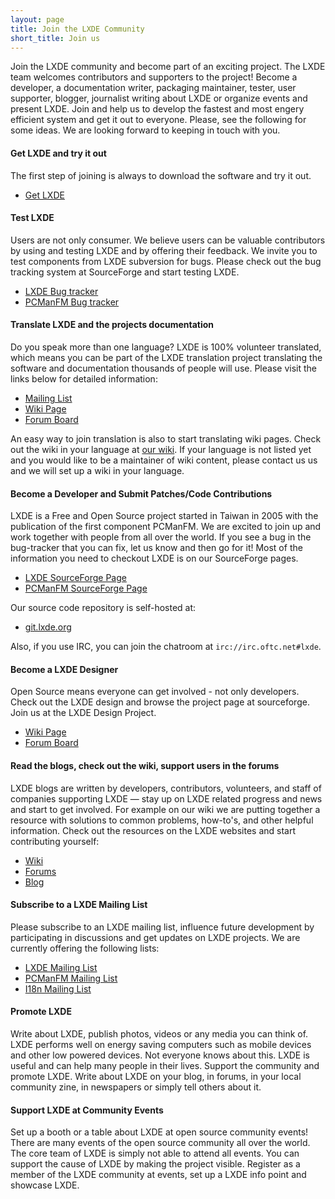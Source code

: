 ```yaml
---
layout: page
title: Join the LXDE Community
short_title: Join us
---
```


Join the LXDE community and become part of an exciting project. The LXDE team
welcomes contributors and supporters to the project! Become a developer, a
documentation writer, packaging maintainer, tester, user supporter, blogger,
journalist writing about LXDE or organize events and present LXDE. Join and
help us to develop the fastest and most engery efficient system and get it out
to everyone. Please, see the following for some ideas. We are looking forward
to keeping in touch with you.

#### Get LXDE and try it out

The first step of joining is always to download the software and try it out.

<ul class="actions">
  <li><a href="/get/" class="button special">Get LXDE</a></li>
</ul>

#### Test LXDE

Users are not only consumer. We believe users can be valuable contributors by
using and testing LXDE and by offering their feedback. We invite you to test
components from LXDE subversion for bugs. Please check out the bug tracking
system at SourceForge and start testing LXDE.

<ul class="actions">
  <li><a href="https://sourceforge.net/p/lxde/bugs/" class="button">LXDE Bug tracker</a></li>
  <li><a href="https://sourceforge.net/p/pcmanfm/bugs/" class="button">PCManFM Bug tracker</a></li>
</ul>

#### Translate LXDE and the projects documentation

Do you speak more than one language? LXDE is 100% volunteer translated, which
means you can be part of the LXDE translation project translating the software
and documentation thousands of people will use. Please visit the links below
for detailed information:

<ul class="actions">
  <li><a href="https://lists.sourceforge.net/lists/listinfo/lxde-i18n" class="button">Mailing List</a></li>
  <li><a href="https://wiki.lxde.org/en/Category:Translations" class="button">Wiki Page</a></li>
  <li><a href="https://forum.lxde.org/viewforum.php?f=12" class="button">Forum Board</a></li>
</ul>

An easy way to join translation is also to start translating wiki pages. Check
out the wiki in your language at [our wiki](https://wiki.lxde.org). If your
language is not listed yet and you would like to be a maintainer of wiki
content, please contact us us and we will set up a wiki in your language.

#### Become a Developer and Submit Patches/Code Contributions

LXDE is a Free and Open Source project started in Taiwan in 2005 with the
publication of the first component PCManFM. We are excited to join up and work
together with people from all over the world. If you see a bug in the
bug-tracker that you can fix, let us know and then go for it! Most of the
information you need to checkout LXDE is on our SourceForge pages.

<ul class="actions">
  <li><a href="https://sourceforge.net/projects/lxde/" class="button">LXDE SourceForge Page</a></li>
  <li><a href="https://sourceforge.net/projects/pcmanfm/" class="button">PCManFM SourceForge Page</a></li>
</ul>

Our source code repository is self-hosted at:
<ul class="actions">
  <li><a href="https://git.lxde.org/" class="button">git.lxde.org</a></li>
</ul>

Also, if you use IRC, you can join the chatroom at
`irc://irc.oftc.net#lxde`.

#### Become a LXDE Designer

Open Source means everyone can get involved - not only developers. Check out
the LXDE design and browse the project page at sourceforge. Join us at the LXDE
Design Project.

<ul class="actions">
  <li><a href="https://wiki.lxde.org/en/Category:Design" class="button">Wiki Page</a></li>
  <li><a href="https://forum.lxde.org/viewforum.php?f=13" class="button">Forum Board</a></li>
</ul>

#### Read the blogs, check out the wiki, support users in the forums

LXDE blogs are written by developers, contributors, volunteers, and staff of
companies supporting LXDE — stay up on LXDE related progress and news and start
to get involved. For example on our wiki we are putting together a resource
with solutions to common problems, how-to's, and other helpful information.
Check out the resources on the LXDE websites and start contributing yourself:

<ul class="actions">
  <li><a href="https://wiki.lxde.org/" class="button">Wiki</a></li>
  <li><a href="https://forum.lxde.org/" class="button">Forums</a></li>
  <li><a href="https://blog.lxde.org/" class="button">Blog</a></li>
</ul>

#### Subscribe to a LXDE Mailing List

Please subscribe to an LXDE mailing list, influence future development by
participating in discussions and get updates on LXDE projects. We are currently
offering the following lists:

<ul class="actions">
  <li><a href="https://lists.sourceforge.net/lists/listinfo/lxde-list" class="button">LXDE Mailing List</a></li>
  <li><a href="https://lists.sourceforge.net/lists/listinfo/pcmanfm-develop" class="button">PCManFM Mailing List</a></li>
  <li><a href="https://lists.sourceforge.net/lists/listinfo/lxde-i18n" class="button">I18n Mailing List</a></li>
</ul>

#### Promote LXDE

Write about LXDE, publish photos, videos or any media you can think of. LXDE
performs well on energy saving computers such as mobile devices and other low
powered devices. Not everyone knows about this. LXDE is useful and can help
many people in their lives. Support the community and promote LXDE. Write about
LXDE on your blog, in forums, in your local community zine, in newspapers or
simply tell others about it.

#### Support LXDE at Community Events

Set up a booth or a table about LXDE at open source community events! There are
many events of the open source community all over the world. The core team of
LXDE is simply not able to attend all events. You can support the cause of LXDE
by making the project visible. Register as a member of the LXDE community at
events, set up a LXDE info point and showcase LXDE.
